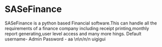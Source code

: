 # SASeFinance
SASeFinance is a python based Financial software.This can handle all the requirements of a finance company including receipt printing,monthly report generating,user level access and many more hings.
Default username- Admin
Password - aa
\n\n/n/n
uigigui